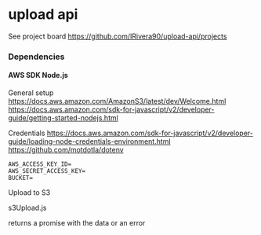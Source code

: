 # upload api

See project board
https://github.com/IRivera90/upload-api/projects

### Dependencies

#### AWS SDK Node.js

General setup
https://docs.aws.amazon.com/AmazonS3/latest/dev/Welcome.html
https://docs.aws.amazon.com/sdk-for-javascript/v2/developer-guide/getting-started-nodejs.html

Credentials
https://docs.aws.amazon.com/sdk-for-javascript/v2/developer-guide/loading-node-credentials-environment.html
https://github.com/motdotla/dotenv
```
AWS_ACCESS_KEY_ID=
AWS_SECRET_ACCESS_KEY=
BUCKET=
```
Upload to S3


s3Upload.js

returns a promise with the data or an error
